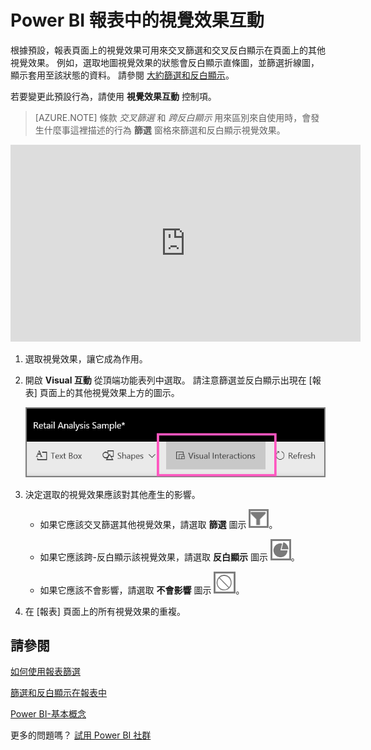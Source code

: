 <properties
   pageTitle="變更報表中的視覺效果互動方式"
   description="如何設定 Visual 互動 Microsoft Power BI 報表中的文件。"
   services="powerbi"
   documentationCenter=""
   authors="mihart"
   manager="mblythe"
   backup=""
   editor=""
   tags=""
   featuredVideoId="N_xYsCbyHPw"
   qualityFocus="no"
   qualityDate=""/>

<tags
   ms.service="powerbi"
   ms.devlang="NA"
   ms.topic="article"
   ms.tgt_pltfrm="NA"
   ms.workload="powerbi"
   ms.date="08/25/2016"
   ms.author="mihart"/>

# Power BI 報表中的視覺效果互動

根據預設，報表頁面上的視覺效果可用來交叉篩選和交叉反白顯示在頁面上的其他視覺效果。
例如，選取地圖視覺效果的狀態會反白顯示直條圖，並篩選折線圖，顯示套用至該狀態的資料。
請參閱 [大約篩選和反白顯示](powerbi-service-about-filters-and-highlighting-in-reports.md)。

若要變更此預設行為，請使用 **視覺效果互動** 控制項。

>[AZURE.NOTE] 條款 *交叉篩選* 和 *跨反白顯示* 用來區別來自使用時，會發生什麼事這裡描述的行為 **篩選** 窗格來篩選和反白顯示視覺效果。  

<iframe width="560" height="315" src="https://www.youtube.com/embed/N_xYsCbyHPw?list=PL1N57mwBHtN0JFoKSR0n-tBkUJHeMP2cP" frameborder="0" allowfullscreen></iframe>

1.  選取視覺效果，讓它成為作用。  

2. 開啟 **Visual 互動** 從頂端功能表列中選取。 請注意篩選並反白顯示出現在 [報表] 頁面上的其他視覺效果上方的圖示。

    ![](media/powerbi-service-visual-interactions/pbi-visual-interaction-icon.png)

2.  決定選取的視覺效果應該對其他產生的影響。  

    -   如果它應該交叉篩選其他視覺效果，請選取 **篩選** 圖示 ![](media/powerbi-service-visual-interactions/pbi-filter-icon-outlined.png)。

    -   如果它應該跨-反白顯示該視覺效果，請選取 **反白顯示** 圖示 ![](media/powerbi-service-visual-interactions/pbi-highlight-icon-outlined.png)。

    -   如果它應該不會影響，請選取 **不會影響** 圖示 ![](media/powerbi-service-visual-interactions/pbi-noimpact-icon-outlined.png)。

3.  在 [報表] 頁面上的所有視覺效果的重複。

## 請參閱

 [如何使用報表篩選](powerbi-service-how-to-use-a-report-filter.md)

[篩選和反白顯示在報表中](powerbi-service-about-filters-and-highlighting-in-reports.md)

[Power BI-基本概念](powerbi-service-basic-concepts.md)

更多的問題嗎？ [試用 Power BI 社群](http://community.powerbi.com/)

